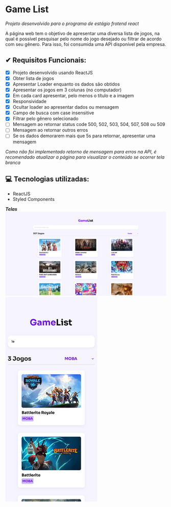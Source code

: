 # Game List
*Projeto desenvolvido para o programa de estágio frotend react*

A página web tem o objetivo de apresentar uma diversa lista de jogos, na qual é possível pesquisar pelo nome do jogo desejado ou filtrar de acordo com seu gênero.
Para isso, foi consumida uma API disponível pela empresa.

## ✔ Requisitos Funcionais:
- [x] Projeto desenvolvido usando ReactJS
- [x] Obter lista de jogos
- [x] Apresentar Loader enquanto os dados são obtidos
- [x] Apresentar os jogos em 3 colunas (no computador)
- [x] Em cada card apresentar, pelo menos o título e a imagem
- [x] Responsividade
- [x] Ocultar loader ao apresentar dados ou mensagem
- [x] Campo de busca com case insensitive
- [x] Filtrar pelo gênero selecionado
- [ ] Mensagem ao retornar status code 500, 502, 503, 504, 507, 508 ou 509
- [ ] Mensagem ao retornar outros erros
- [ ] Se os dados demorarem mais que 5s para retornar, apresentar uma mensagem

*Como não foi implementado retorno de mensagem para erros na API, é recomendado atualizar a página para visualizar o conteúdo se ocorrer tela branca*

## 💻 Tecnologias utilizadas:
* ReactJS
* Styled Components

**_Telas_**
![Home](https://github.com/Jeisianyf/gameList/blob/main/print-home.png)
![Visão em Mobile](https://github.com/Jeisianyf/gameList/blob/main/print-mobile-20.png)

